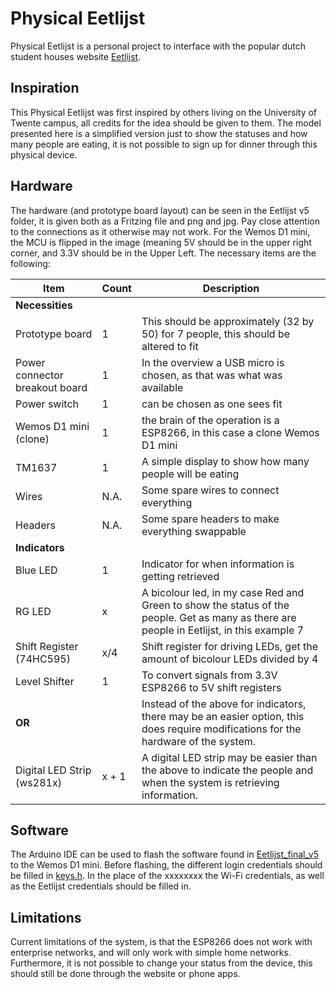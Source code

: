 # Physical Eetlijst
Physical Eetlijst is a personal project to interface with the popular dutch student houses website [Eetlijst](https://eetlijst.nl/).

## Inspiration
This Physical Eetlijst was first inspired by others living on the University of Twente campus, all credits for the idea should be given to them.
The model presented here is a simplified version just to show the statuses and how many people are eating, it is not possible to sign up for dinner through this physical device.

## Hardware
The hardware (and prototype board layout) can be seen in the Eetlijst v5 folder, it is given both as a Fritzing file and png and jpg.
Pay close attention to the connections as it otherwise may not work.
For the Wemos D1 mini, the MCU is flipped in the image (meaning 5V should be in the upper right corner, and 3.3V should be in the Upper Left.
The necessary items are the following:

**Item**   | **Count** | **Description**
------------- | ------------- | -------------
**Necessities** ||
Prototype board | 1 | This should be approximately (32 by 50) for 7 people, this should be altered to fit
Power connector breakout board | 1 | In the overview a USB micro is chosen, as that was what was available
Power switch | 1 | can be chosen as one sees fit
Wemos D1 mini (clone) | 1 | the brain of the operation is a ESP8266, in this case a clone Wemos D1 mini
TM1637 | 1 | A simple display to show how many people will be eating
Wires |N.A.| Some spare wires to connect everything
Headers |N.A.| Some spare headers to make everything swappable
**Indicators** ||
Blue LED | 1 | Indicator for when information is getting retrieved
RG LED | x | A bicolour led, in my case Red and Green to show the status of the people. Get as many as there are people in Eetlijst, in this example 7
Shift Register (74HC595) | x/4 | Shift register for driving LEDs, get the amount of bicolour LEDs divided by 4
Level Shifter | 1 | To convert signals from 3.3V ESP8266 to 5V shift registers
**OR** | | Instead of the above for indicators, there may be an easier option, this does require modifications for the hardware of the system.
Digital LED Strip (ws281x) | x + 1 | A digital LED strip may be easier than the above to indicate the people and when the system is retrieving information.

## Software
The Arduino IDE can be used to flash the software found in [Eetlijst_final_v5](Eetlijst_v5/Eetlijst_final_v5) to the Wemos D1 mini.
Before flashing, the different login credentials should be filled in [keys.h](Eetlijst_v5/Eetlijst_final_v5/keys.h).
In the place of the xxxxxxxx the Wi-Fi credentials, as well as the Eetlijst credentials should be filled in.

## Limitations
Current limitations of the system, is that the ESP8266 does not work with enterprise networks, and will only work with simple home networks.
Furthermore, it is not possible to change your status from the device, this should still be done through the website or phone apps.


